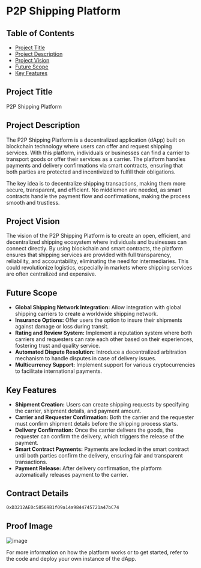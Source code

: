 # P2P Shipping Platform

## Table of Contents
- [Project Title](#project-title)
- [Project Description](#project-description)
- [Project Vision](#project-vision)
- [Future Scope](#future-scope)
- [Key Features](#key-features)

## Project Title

P2P Shipping Platform

## Project Description

The P2P Shipping Platform is a decentralized application (dApp) built on blockchain technology where users can offer and request shipping services. With this platform, individuals or businesses can find a carrier to transport goods or offer their services as a carrier. The platform handles payments and delivery confirmations via smart contracts, ensuring that both parties are protected and incentivized to fulfill their obligations.

The key idea is to decentralize shipping transactions, making them more secure, transparent, and efficient. No middlemen are needed, as smart contracts handle the payment flow and confirmations, making the process smooth and trustless.

## Project Vision

The vision of the P2P Shipping Platform is to create an open, efficient, and decentralized shipping ecosystem where individuals and businesses can connect directly. By using blockchain and smart contracts, the platform ensures that shipping services are provided with full transparency, reliability, and accountability, eliminating the need for intermediaries. This could revolutionize logistics, especially in markets where shipping services are often centralized and expensive.

## Future Scope

- **Global Shipping Network Integration:** Allow integration with global shipping carriers to create a worldwide shipping network.
- **Insurance Options:** Offer users the option to insure their shipments against damage or loss during transit.
- **Rating and Review System:** Implement a reputation system where both carriers and requesters can rate each other based on their experiences, fostering trust and quality service.
- **Automated Dispute Resolution:** Introduce a decentralized arbitration mechanism to handle disputes in case of delivery issues.
- **Multicurrency Support:** Implement support for various cryptocurrencies to facilitate international payments.

## Key Features

- **Shipment Creation:** Users can create shipping requests by specifying the carrier, shipment details, and payment amount.
- **Carrier and Requester Confirmation:** Both the carrier and the requester must confirm shipment details before the shipping process starts.
- **Delivery Confirmation:** Once the carrier delivers the goods, the requester can confirm the delivery, which triggers the release of the payment.
- **Smart Contract Payments:** Payments are locked in the smart contract until both parties confirm the delivery, ensuring fair and transparent transactions.
- **Payment Release:** After delivery confirmation, the platform automatically releases payment to the carrier.


## Contract Details
```sh
0xD3212AE0c58569B1f09a14a9844745721a47bC74
```
## Proof Image
![image](https://github.com/user-attachments/assets/ae8c928b-0736-44cf-8c74-af8884e06fc7)


For more information on how the platform works or to get started, refer to the code and deploy your own instance of the dApp.

